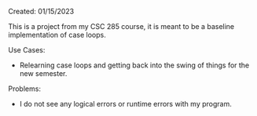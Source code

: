 Created: 01/15/2023

This is a project from my CSC 285 course, it is meant to be a baseline implementation of case loops.

Use Cases:

 - Relearning case loops and getting back into the swing of things for the new semester.

Problems:

 - I do not see any logical errors or runtime errors with my program.
